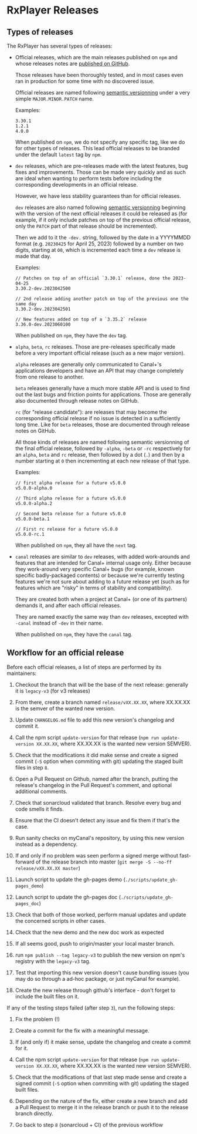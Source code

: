 # RxPlayer Releases

## Types of releases

The RxPlayer has several types of releases:

-   Official releases, which are the main releases published on `npm` and
    whose releases notes are [published on GitHub](https://github.com/canalplus/rx-player/releases).

    Those releases have been thoroughly tested, and in most cases even ran in
    production for some time with no discovered issue.

    Official releases are named following [semantic versionning](https://semver.org/)
    under a very simple `MAJOR.MINOR.PATCH` name.

    Examples:

    ```
    3.30.1
    1.2.1
    4.0.0
    ```

    When published on `npm`, we do not specify any specific tag, like we do for
    other types of releases. This lead official releases to be branded under the
    default `latest` tag by `npm`.

-   `dev` releases, which are pre-releases made with the latest features, bug
    fixes and improvements. Those can be made very quickly and as such are ideal
    when wanting to perform tests before including the corresponding
    developments in an official release.

    However, we have less stability guarantees than for official releases.

    `dev` releases are also named following [semantic versionning](https://semver.org/)
    beginning with the version of the next official releases it could be
    released as (for example, if it only include patches on top of the previous
    official release, only the `PATCH` part of that release should be
    incremented).

    Then we add to it the `-dev.` string, followed by the date in a YYYYMMDD
    format (e.g. `20230425` for April 25, 2023) followed by a number on two
    digits, starting at `00`, which is incremented each time a `dev` release
    is made that day.

    Examples:

    ```
    // Patches on top of an official `3.30.1` release, done the 2023-04-25
    3.30.2-dev.2023042500

    // 2nd release adding another patch on top of the previous one the same day
    3.30.2-dev.2023042501

    // New features added on top of a `3.35.2` release
    3.36.0-dev.2023060100
    ```

    When published on `npm`, they have the `dev` tag.

-   `alpha`, `beta`, `rc` releases. Those are pre-releases specifically made
    before a very important official release (such as a new major version).

    `alpha` releases are generally only communicated to Canal+'s applications
    developers and have an API that may change completely from one release to
    another.

    `beta` releases generally have a much more stable API and is used to find
    out the last bugs and friction points for applications. Those are generally
    also documented through release notes on GitHub.

    `rc` (for "release candidate"): are releases that may become the
    corresponding official release if no issue is detected in a sufficiently
    long time.
    Like for `beta` releases, those are documented through release notes on
    GitHub.

    All those kinds of releases are named following semantic versionning of the
    final official release, followed by `-alpha`, `-beta` or `-rc` respectively
    for an `alpha`, `beta` and `rc` release, then followed by a dot (`.`) and
    then by a number starting at `0` then incrementing at each new release of
    that type.

    Examples:

    ```
    // first alpha release for a future v5.0.0
    v5.0.0-alpha.0

    // Third alpha release for a future v5.0.0
    v5.0.0-alpha.2

    // Second beta release for a future v5.0.0
    v5.0.0-beta.1

    // First rc release for a future v5.0.0
    v5.0.0-rc.1
    ```

    When published on `npm`, they all have the `next` tag.

-   `canal` releases are similar to `dev` releases, with added work-arounds and
    features that are intended for Canal+ internal usage only. Either because
    they work-around very specific Canal+ bugs (for example, known specific
    badly-packaged contents) or because we're currently testing features we're
    not sure about adding to a future release yet (such as for features which
    are "risky" in terms of stability and compatibility).

    They are created both when a project at Canal+ (or one of its partners)
    demands it, and after each official releases.

    They are named exactly the same way than `dev` releases, excepted with
    `-canal` instead of `-dev` in their name.

    When published on `npm`, they have the `canal` tag.

## Workflow for an official release

Before each official releases, a list of steps are performed by its maintainers:

1. Checkout the branch that will be the base of the next release: generally it
   is `legacy-v3` (for v3 releases)

2. From there, create a branch named `release/vXX.XX.XX`, where XX.XX.XX is the
   semver of the wanted new version.

3. Update `CHANGELOG.md` file to add this new version's changelog and commit it.

4. Call the npm script `update-version` for that release (`npm run update-version XX.XX.XX`,
   where XX.XX.XX is the wanted new version SEMVER).

5. Check that the modifications it did make sense and create a signed commit
   (`-S` option when commiting with git) updating the staged built files in step
   `8`.

6. Open a Pull Request on Github, named after the branch, putting the release's
   changelog in the Pull Request's comment, and optional additional comments.

7. Check that sonarcloud validated that branch. Resolve every bug and code
   smells it finds.

8. Ensure that the CI doesn't detect any issue and fix them if that's the case.

9. Run sanity checks on myCanal's repository, by using this new version instead
   as a dependency.

10. If and only if no problem was seen perform a signed merge without
    fast-forward of the release branch into master (`git merge -S --no-ff release/vXX.XX.XX master`)

11. Launch script to update the gh-pages demo (`./scripts/update_gh-pages_demo`)

12. Launch script to update the gh-pages doc (`./scripts/update_gh-pages_doc`)

13. Check that both of those worked, perform manual updates and update the
    concerned scripts in other cases.

14. Check that the new demo and the new doc work as expected

15. If all seems good, push to origin/master your local master branch.

16. run `npm publish --tag legacy-v3` to publish the new version on npm's
    registry with the `legacy-v3` tag.

17. Test that importing this new version doesn't cause bundling issues (you
    may do so through a ad-hoc package, or just myCanal for example).

18. Create the new release through github's interface - don't forget to include
    the built files on it.

If any of the testing steps failed (after step `3`), run the following steps:

1. Fix the problem (!)

2. Create a commit for the fix with a meaningful message.

3. If (and only if) it make sense, update the changelog and create a commit for
   it.

4. Call the npm script `update-version` for that release (`npm run update-version XX.XX.XX`,
   where XX.XX.XX is the wanted new version SEMVER).

5. Check that the modifications of that last step made sense and create a signed
   commit (`-S` option when commiting with git) updating the staged built files.

6. Depending on the nature of the fix, either create a new branch and add a Pull
   Request to merge it in the release branch or push it to the release branch
   directly.

7. Go back to step `8` (sonarcloud + CI) of the previous workflow
